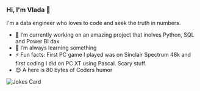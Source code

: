 ### Hi, I'm Vlada 👋
I'm a data engineer who loves to code and seek the truth in numbers.

- 🔭 I’m currently working on an amazing project that inolves Python, SQL and Power BI dax
- 🌱 I’m always learning something
- ⚡ Fun facts: First PC game I played was on Sinclair Spectrum 48k and first coding I did on PC XT using Pascal. Scary stuff.
- 😊 A here is 80 bytes of Coders humor <!-- HTML -->
<img src="https://readme-jokes.vercel.app/api" alt="Jokes Card" />
<!--
**SQLVlada/SQLVlada** is a ✨ _special_ ✨ repository because its `README.md` (this file) appears on your GitHub profile.

Here are some ideas to get you started:

- 🔭 I’m currently working on ...
- 🌱 I’m currently learning ...
- 👯 I’m looking to collaborate on ...
- 🤔 I’m looking for help with ...
- 💬 Ask me about ...
- 📫 How to reach me: ...
- 😄 Pronouns: ...
- ⚡ Fun fact: ...
-->

